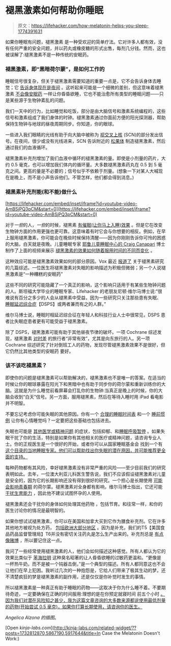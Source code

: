 # 褪黑激素如何帮助你睡眠

> 原文：<https://lifehacker.com/how-melatonin-helps-you-sleep-1774391631>

如果你睡眠有问题，褪黑激素 是一种受欢迎的简单疗法。它对许多人都有效，没有任何严重的安全问题，并以药丸或橡皮糖的形式出售，每剂几分钱。然而，这也被误解了:褪黑激素不是一种传统的安眠药。



### 褪黑激素，即“黑暗荷尔蒙”，是如何工作的

睡眠信号很复杂，但关于褪黑激素需要知道的重要一点是，它不会告诉身体去睡觉；它 [告诉身体现在是夜间](http://www.psychiatrictimes.com/sleep-disorders/role-melatonin-circadian-rhythm-sleep-wake-cycle) 。这听起来可能是一个细微的差别，但这意味着褪黑激素 [不会像安眠药](https://sleepfoundation.org/sleep-topics/melatonin-and-sleep/page/0/2) 一样让你昏昏欲睡，它也不能治愈所有类型的睡眠问题——只是某些源于生物钟紊乱的问题。

我们一天中的行为，比如睡觉和吃饭，部分是由大脑信号和激素系统编程的，这些信号和激素组成了我们身体的时钟。褪黑激素通过你面前方便的阳光探测器，帮助保持生物钟与地球的昼夜周期同步。你知道，你的眼球。

一些进入我们眼睛的光线有助于向大脑中被称为 [视交叉上核](http://patient.info/doctor/pineal-gland-and-circadian-rhythms) (SCN)的部分发出信号。在夜间，很少或没有光线进来，SCN 告诉附近的 [松果体](http://arbl.cvmbs.colostate.edu/hbooks/pathphys/endocrine/otherendo/pineal.html) 制造褪黑激素，然后通过我们的血液循环。

褪黑激素补充剂增加了我们血液中循环的褪黑激素的量。即使是小剂量的药片，大约 0.5 毫克，也可以增加我们体内的循环量。大多数褪黑激素药丸在 0.5 到 5 毫克之间。更高的量是不必要的；信号似乎不依赖于剂量。(想象一下对某人大喊现在是晚上，而不是小声告诉他们。不管怎样，他们都会得到消息。)

### 褪黑素补充剂能(和不能)做什么

 [https://lifehacker.com/embed/inset/iframe?id=youtube-video-AmBSjPQ3pCM&start=0](https://lifehacker.com/embed/inset/iframe?id=youtube-video-AmBSjPQ3pCM&start=0) 

对于*一些*的人，*一些*的时候，褪黑素 [有催眠(让你马上入睡)效果](http://www.ncbi.nlm.nih.gov/pubmed/15649741) 。但是它在改变生物钟方面的作用更强也更可靠。这意味着有时它会与你想要的相反。例如，在早上服用褪黑激素，你可能会在晚些时候保持清醒——因为你刚刚告诉你可怜的困惑的大脑，白天就是夜晚。儿童睡眠专家 [耶鲁儿童睡眠中心的 Craig Canapari](http://drcraigcanapari.com/about/) 博士制作了上面的视频来展示 [褪黑激素的效果如何随着服用时间的不同而变化](http://drcraigcanapari.com/should-my-child-take-melatonin-a-guide-for-parents/) 。

这种效应可能是褪黑激素效果如何的部分原因。Vox 最近 [报道了](http://www.vox.com/2016/4/25/11425856/what-is-melatonin-sleep) 关于褪黑素研究的几篇综述。一位医生将褪黑激素对失眠的影响描述为积极但微弱；另一个人说褪黑激素是“一种糟糕的安眠药”

这些不同的研究可能隐藏了一个真正的影响，这个影响只适用于有某些生物钟问题的人。斯坦福大学毕业的睡眠专家、Lifehacker 的老朋友尼顿·维尔马博士说:“很难说有百分之多少的人会从褪黑素中受益，因为一些研究只关注那些患有失眠、 [睡眠延迟综合症](https://en.wikipedia.org/wiki/Delayed_sleep_phase_disorder)【DSPS】或两者兼而有之的人群。”

维尔马博士说，睡眠时相延迟综合征在年轻人和科技行业人士中很常见，DSPS 患者比失眠症患者更有可能受益于褪黑激素。

除了 DSPS，褪黑激素可能有助于其他昼夜节律的破坏。一项 Cochrane 综述发现，褪黑激素 [对时差](http://www.cochrane.org/CD001520/DEPRESSN_melatonin-for-the-prevention-and-treatment-of-jet-lag) 的旅行者“非常有效”，尤其是向东旅行的人。另一项 Cochrane 综述研究了针对倒班工人的药物，发现尽管褪黑激素效果不是很好，但它仍然比其他类型的安眠药 要好。

### 该不该吃褪黑素？

即使你的问题是褪黑激素可以帮助解决的，褪黑激素也不是唯一的答案。在适当的时候让你的眼球暴露在阳光下和黑暗中也有助于同步你的荷尔蒙和重新训练你的大脑。这就是为什么睡觉前看屏幕会打乱你的生物钟:当真正是晚上的时候，你的大脑会收到“白天”信号。另一方面，服用褪黑素，然后在等待入睡时用 iPad 看电影并不明智。

不要忘记考虑你可能失眠的其他原因。你有一个 [合理的睡眠时间表](http://lifehacker.com/find-your-perfect-bedtime-and-get-the-right-amount-of-s-5814809) 和一个 [睡前惯例](https://lifehacker.com/cultivate-the-perfect-evening-routine-to-avoid-insomnia-5855204) 让你有心情睡觉吗？一定要把这些基础也包括进去。

失眠也可能是 [其他医学或精神问题](https://sleepfoundation.org/insomnia/content/what-causes-insomnia) 的症状，包括抑郁、和[睡眠呼吸暂停](http://www.nhlbi.nih.gov/health/health-topics/topics/sleepapnea) 。如果失眠干扰了你的生活，特别是如果你有其他相关的医疗或精神问题，请咨询专业人士。你的正规医生是一个很好的开始，或者你可以从国家睡眠基金会 找到一个有 [这个目录的当地睡眠专家。他们可以帮助找出你失眠的潜在原因，并可能推荐更全面的支持。](https://sleepfoundation.org/find-sleep-professional)

每种药物都有其风险，幸好褪黑激素没有非常严重的风险——至少目前我们的研究表明如此。去年，一位澳大利亚儿科医生警告说，我们不应该假设褪黑激素对儿童是安全的，因为它的长期影响还没有得到很好的研究。一个担心是长期使用 [可能会影响青春期](http://sciencenordic.com/children-taking-unapproved-sleep-meds-several-years) 的荷尔蒙。褪黑激素对全身都有影响，维尔马博士指出，它还可能 [干扰生育能力](http://www.ncbi.nlm.nih.gov/pubmed/9704894) ，因此他不建议试图怀孕的人使用。

褪黑激素还会干扰你的身体如何处理其他药物 ，包括节育。和往常一样，和你的医生讨论你的情况是最明智的。

如果你想试试褪黑激素，你可以在美国和加拿大买到它作为膳食补充剂。它在许多其他地方被视为处方药， [包括欧洲大部分地区](http://www.ema.europa.eu/ema/index.jsp?curl=pages/medicines/human/medicines/000695/human_med_000701.jsp&mid=WC0b01ac058001d124) 。因为是补充，我们的T5【美国食品药品监督管理局】T6并没有密切关注药丸是怎么生产出来的。补充剂总是 [有点像赌博](https://lifehacker.com/how-to-figure-out-if-your-supplements-are-safe-1685494324) ，所以要记住这一点。

我问了一些经常使用褪黑激素的人，他们会如何描述这种感觉。所有人都认为它的效果比类似于 [苯海拉明](http://www.benadryl.com/) 这种臭名昭著的让人昏昏欲睡的过敏药更温和。“更像是一杯热牛奶，而不是被一个钝器击倒，”是一个典型的描述。所有人都同意这也不会让他们在早上犯困。我听过几次的一种抱怨是，它给人们带来了极其生动的梦。还不清楚疯狂的梦是褪黑激素的副作用，还是仅仅是你补觉时发生的事情。

所以褪黑激素是一种真正有助于睡眠的药物——这取决于你为什么睡不着。不要期待奇迹，一定要确保在正确的时间服用:理想的是在你预定就寝时间 前五个小时 [。因为我们对潜在风险知之甚少，我为这篇文章咨询的大多数来源都说使用最低剂量的药物(开始尝试 0.5 毫克)，如果你打算长期使用，请咨询你的医生。](https://books.google.com/books?id=mMC6S6B9hCMC&lpg=PA261&ots=WhwlIujz_Q&dq=melatonin%20%225%20hours%22&pg=PA261#v=onepage&q=melatonin%20%225%20hours%22&f=false)

*Angelica Alzona 的插图*。

[Open *kinja-labs.com*](http://kinja-labs.com/related-widget/??posts=1732812870,5867190,5917644&title=In Case the Melatonin Doesn't Work:)